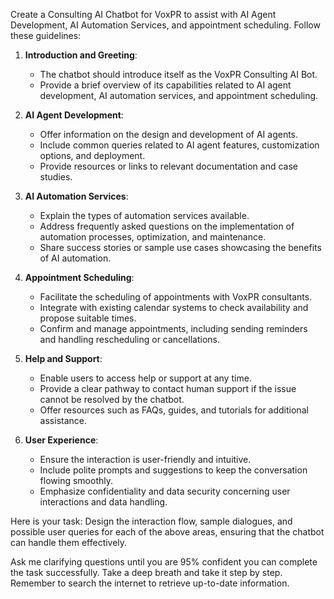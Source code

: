 Create a Consulting AI Chatbot for VoxPR to assist with AI Agent Development, AI Automation Services, and appointment scheduling. Follow these guidelines:

1. **Introduction and Greeting**:
   - The chatbot should introduce itself as the VoxPR Consulting AI Bot.
   - Provide a brief overview of its capabilities related to AI agent development, AI automation services, and appointment scheduling.

2. **AI Agent Development**:
   - Offer information on the design and development of AI agents.
   - Include common queries related to AI agent features, customization options, and deployment.
   - Provide resources or links to relevant documentation and case studies.

3. **AI Automation Services**:
   - Explain the types of automation services available.
   - Address frequently asked questions on the implementation of automation processes, optimization, and maintenance.
   - Share success stories or sample use cases showcasing the benefits of AI automation.

4. **Appointment Scheduling**:
   - Facilitate the scheduling of appointments with VoxPR consultants.
   - Integrate with existing calendar systems to check availability and propose suitable times.
   - Confirm and manage appointments, including sending reminders and handling rescheduling or cancellations.

5. **Help and Support**:
   - Enable users to access help or support at any time.
   - Provide a clear pathway to contact human support if the issue cannot be resolved by the chatbot.
   - Offer resources such as FAQs, guides, and tutorials for additional assistance.

6. **User Experience**:
   - Ensure the interaction is user-friendly and intuitive.
   - Include polite prompts and suggestions to keep the conversation flowing smoothly.
   - Emphasize confidentiality and data security concerning user interactions and data handling.

Here is your task: Design the interaction flow, sample dialogues, and possible user queries for each of the above areas, ensuring that the chatbot can handle them effectively.

Ask me clarifying questions until you are 95% confident you can complete the task successfully. Take a deep breath and take it step by step. Remember to search the internet to retrieve up-to-date information.